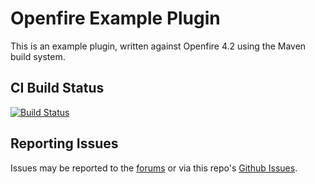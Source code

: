# Openfire Example Plugin

This is an example plugin, written against Openfire 4.2 using the Maven build system.

## CI Build Status

[![Build Status](https://github.com/igniterealtime/openfire-exampleplugin/workflows/Java%20CI/badge.svg)](https://github.com/igniterealtime/openfire-exampleplugin/actions)

## Reporting Issues

Issues may be reported to the [forums](https://discourse.igniterealtime.org) or via this repo's [Github Issues](https://github.com/igniterealtime/openfire-exampleplugin).
